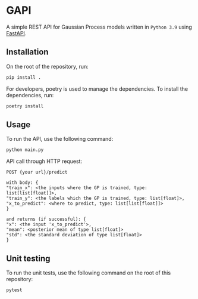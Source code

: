 # GAPI

A simple REST API for Gaussian Process models written in `Python 3.9` using [FastAPI](https://fastapi.tiangolo.com/).

## Installation

On the root of the repository, run:

```bash
pip install .
```

For developers, poetry is used to manage the dependencies. To install the dependencies, run:

```bash
poetry install 
```

## Usage

To run the API, use the following command:

```bash
python main.py
```

API call through HTTP request:

```
POST {your url}/predict

with body: {
"train_x": <the inputs where the GP is trained, type: list[list[float]]>,
"train_y": <the labels which the GP is trained, type: list[float]>,
"x_to_predict": <where to predict, type: list[list[float]]>
}

and returns (if successful): {
"x": <the input 'x_to_predict'>,
"mean": <posterior mean of type list[float]>
"std": <the standard deviation of type list[float]>
}
```

## Unit testing 

To run the unit tests, use the following command on the root of this repository:

```bash
pytest
```
